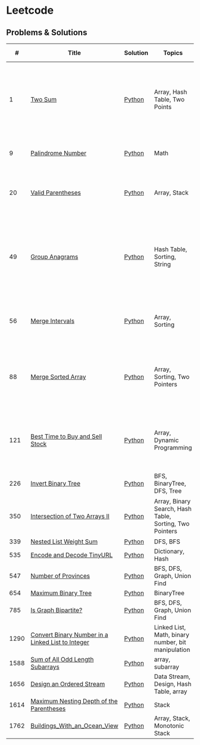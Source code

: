 # Leetcode

## Problems & Solutions

| #    | Title                                                                                                                                 | Solution                                                                                                                                            | Topics                                                  | Base Idea(One line)                                                                                                                         |
| ---- | ------------------------------------------------------------------------------------------------------------------------------------- | --------------------------------------------------------------------------------------------------------------------------------------------------- | ------------------------------------------------------- | ------------------------------------------------------------------------------------------------------------------------------------------- |
| 1    | [Two Sum](https://leetcode.com/problems/two-sum/)                                                                                     | [Python](https://github.com/joohan-lee/Algorithm-Practice/blob/main/leetcode/1_Two%20Sum.md)                                                        | Array, Hash Table, Two Points                           | 1. Hash Table을 이용하여 O(1)으로 complement를 찾을 수 있는가 <br> 2. Sort and search withTwo pointers. Time: O(n) / Space: O(n)            |
| 9    | [Palindrome Number](https://leetcode.com/problems/palindrome-number/)                                                                 | [Python](https://github.com/joohan-lee/Algorithm-Practice/blob/main/leetcode/9_Palindrome%20Number.md)                                              | Math                                                    | 1. Are numbers same when it is reversed and not?                                                                                            |
| 20   | [Valid Parentheses](https://leetcode.com/problems/valid-parentheses/)                                                                 | [Python](https://github.com/joohan-lee/Algorithm-Practice/blob/main/leetcode/20_Valid%20Parentheses.md)                                             | Array, Stack                                            | 1. Stack<br> 2. Replace all parentheses with '', if empty then True, else False                                                             |
| 49   | [Group Anagrams](https://leetcode.com/problems/group-anagrams/)                                                                       | [Python](https://github.com/joohan-lee/Algorithm-Practice/blob/main/leetcode/49_Group%20Anagrams.md)                                                | Hash Table, Sorting, String                             | 1. sorting each string and let them key of hash table and let strings values of hash table.<br>(즉, 그룹 별로 hash table에 array를 만든다.) |
| 56   | [Merge Intervals](https://leetcode.com/problems/merge-intervals/)                                                                     | [Python](https://github.com/joohan-lee/Algorithm-Practice/blob/main/leetcode/56_Merge%20Intervals.md)                                               | Array, Sorting                                          | 1. sort the array by start time and when merging, choose latest end time.                                                                   |
| 88   | [Merge Sorted Array](https://leetcode.com/problems/merge-sorted-array/)                                                               | [Python](https://github.com/joohan-lee/Algorithm-Practice/blob/main/leetcode/88_Merge%20Sorted%20Array.md)                                          | Array, Sorting, Two Pointers                            | 1. nums1의 m 뒷부분에 nums2를 붙이고 sort <br> 2. 뒷 부분부터 채워서 array 중간 삽입 상황을 피한다                                          |
| 121  | [Best Time to Buy and Sell Stock](https://leetcode.com/problems/best-time-to-buy-and-sell-stock/)                                     | [Python](https://github.com/joohan-lee/Algorithm-Practice/blob/main/leetcode/121_Best%20Time%20to%20Buy%20and%20Sell%20Stock.md)                    | Array, Dynamic Programming                              | 1. bottom up DP (우리의 관심사인 Max profit(=OPT)을 가지고 업데이트해주는 것이 중요.)                                                       |
| 226  | [Invert Binary Tree](https://leetcode.com/problems/invert-binary-tree/)                                                               | [Python](https://github.com/joohan-lee/Algorithm-Practice/blob/main/leetcode/226_Invert%20Binary%20Tree.md)                                         | BFS, BinaryTree, DFS, Tree                              |                                                                                                                                             |
| 350  | [Intersection of Two Arrays II](https://leetcode.com/problems/intersection-of-two-arrays-ii/)                                         | [Python](https://github.com/joohan-lee/Algorithm-Practice/blob/main/leetcode/350_Intersection%20of%20Two%20Arrays%20II.md)                          | Array, Binary Search, Hash Table, Sorting, Two Pointers | 1. Dictionary(Hash Map)을 이용하여 intersection search                                                                                      |
| 339  | [Nested List Weight Sum](https://leetcode.com/problems/nested-list-weight-sum/)                                                       | [Python](https://github.com/joohan-lee/Algorithm-Practice/blob/main/leetcode/339_Nested%20List%20Weight%20Sum.md)                                   | DFS, BFS                                                |
| 535  | [Encode and Decode TinyURL](https://leetcode.com/problems/encode-and-decode-tinyurl/)                                                 | [Python](https://github.com/joohan-lee/Algorithm-Practice/blob/main/leetcode/535_Encode%20and%20Decode%20TinyURL.md)                                | Dictionary, Hash                                        |
| 547  | [Number of Provinces](https://leetcode.com/problems/number-of-provinces/)                                                             | [Python](https://github.com/joohan-lee/Algorithm-Practice/blob/main/leetcode/547_Number%20of%20Provinces.md)                                        | BFS, DFS, Graph, Union Find                             |
| 654  | [Maximum Binary Tree](https://leetcode.com/problems/maximum-binary-tree/)                                                             | [Python](https://github.com/joohan-lee/Algorithm-Practice/blob/main/leetcode/654_Maximum%20Binary%20Tree.md)                                        | BinaryTree                                              |
| 785  | [Is Graph Bipartite?](https://leetcode.com/problems/is-graph-bipartite/)                                                              | [Python](https://github.com/joohan-lee/Algorithm-Practice/blob/main/leetcode/785_Is%20Graph%20Bipartite.md)                                         | BFS, DFS, Graph, Union Find                             |
| 1290 | [Convert Binary Number in a Linked List to Integer](https://leetcode.com/problems/convert-binary-number-in-a-linked-list-to-integer/) | [Python](https://github.com/joohan-lee/Algorithm-Practice/blob/main/leetcode/1290_Convert%20Binary%20Number%20in%20a%20Linked%20List%20to%20Int.md) | Linked List, Math, binary number, bit manipulation      |
| 1588 | [Sum of All Odd Length Subarrays](https://leetcode.com/problems/sum-of-all-odd-length-subarrays/)                                     | [Python](https://github.com/joohan-lee/Algorithm-Practice/blob/main/leetcode/1588_Sum%20of%20All%20Odd%20Length%20Subarrays.md)                     | array, subarray                                         |
| 1656 | [Design an Ordered Stream](https://leetcode.com/problems/design-an-ordered-stream/)                                                   | [Python](https://github.com/joohan-lee/Algorithm-Practice/blob/main/leetcode/1656_Design%20an%20Ordered%20Stream.md)                                | Data Stream, Design, Hash Table, array                  |
| 1614 | [Maximum Nesting Depth of the Parentheses](https://leetcode.com/problems/maximum-nesting-depth-of-the-parentheses/)                   | [Python](https://github.com/joohan-lee/Algorithm-Practice/blob/main/leetcode/1614_Maximum%20Nesting%20Depth%20of%20the%20Parentheses.md)            | Stack                                                   |
| 1762 | [Buildings_With_an_Ocean_View](https://leetcode.com/problems/buildings-with-an-ocean-view/)                                           | [Python](https://github.com/joohan-lee/Algorithm-Practice/blob/main/leetcode/1762_Buildings_With_an_Ocean_View.ipynb)                               | Array, Stack, Monotonic Stack                           |
